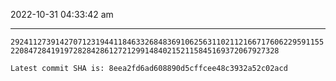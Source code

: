 2022-10-31 04:33:42 am

---

`2924112739142707123194411846332684836910625631102112166717606229591155220847284191972828428612721299148402152115845169372067927328`

`Latest commit SHA is: 8eea2fd6ad608890d5cffcee48c3932a52c02acd `
